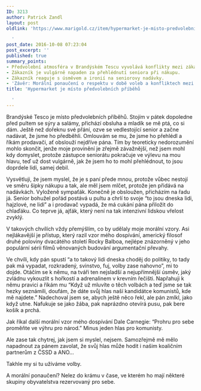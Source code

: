 ```yaml
---
ID: 3213
author: Patrick Zandl
layout: post
oldlink: 'https://www.marigold.cz/item/hypermarket-je-misto-predvolebnich-pribehu

  '
post_date: 2016-10-08 07:23:04
post_excerpt: ''
published: true
summary_points:
- Předvolební atmosféra v Brandýském Tescu vyvolává konflikty mezi zákazníky.
- Zákazník je vulgárně napaden za přehlédnutí seniora při nákupu.
- Zákazník reaguje s úsměvem a ironií na seniorovy nadávky.
- 'Závěr: Morální ponaučení o respektu v době voleb a konfliktech mezi zákazníky.'
title: 'Hypermarket je místo předvolebních příběhů

  '
---
```


Brandýské Tesco je místo předvolebních příběhů. Stojím v pátek dopoledne před pultem se sýry a salámy, přichází obsluha a mladík se mě ptá, co si dám. Ještě než dořeknu své přání, ozve se vedlestojící senior a začne nadávat, že jsme ho předběhli. Omlouvám se mu, že jsme ho přehlédl a říkám prodavači, ať obslouží nejdříve pána. Tím by teoreticky nedorozumění mohlo skončit, jenže moje provinění je zřejmě závažnější, než jsem mohl kdy domyslet, protože zástupce seniorátu pokračuje ve výlevu na mou hlavu, teď už dost vulgárně, jak že jsem ho to mohl přehlédnout, to jsou doprdele lidi, samej debil. 

Vysvětluji, že jsem myslel, že je s paní přede mnou, protože vůbec nestojí ve směru šipky nákupu a tak, ale měl jsem mlčet, protože jen přidává na nadávkách. Vyloženě sympaťák. Konečně je obsloužen, přicházím na řadu já. Senior bohužel pořád postává u pultu a chrlí to svoje “to jsou dneska lidi, hajzlové, ne lidi” a i prodavač vypadá, že má cukání pána přiložit do chlaďáku. Co teprve já, ajťák, který není na tak intenzivní lidskou vřelost zvyklý. 

V takových chvílích vždy přemýšlím, co by udělaly moje morální vzory. Asi nejlákavější je přístup, který razil vzor mého dospívání, americký filosof druhé poloviny dvacátého století Rocky Balboa, nejlépe znázorněný v jeho populární sérii filmů věnovaných budování argumentační převahy. 

Ve chvíli, kdy pán spustí “a to takový lidi dneska choděj do politiky, to tady pak má vypadat, rozkradený, svinstvo, fuj, volby zase nahovno”, mi to dojde. Otáčím se k němu, na tváři ten nejsladší a nejupřímnější úsměv, jaký zvládnu vykouzlit s hořkostí a adrenalinem v krevním řečišti. Napřahuji k němu pravici a říkám mu “Když už mluvíte o těch volbách a teď jsme se tak hezky seznámili, doufám, že dáte svůj hlas naší kandidátce komunistů, kde mě najdete.” Nadechoval jsem se, abych ještě něco řekl, ale pán zmlkl, jako když utne. Nafukuje se jako žába, pak naprázdno otevírá pusu, pak bere košík a prchá. 

Jak říkal další morální vzor mého dospívání Dale Carnegie: “Prohru pro sebe proměňte ve výhru pro národ.” Minus jeden hlas pro komunisty. 

Ale zase tak chytrej, jak jsem si myslel, nejsem. Samozřejmě mě mělo napadnout za pánem zavolat, že svůj hlas může hodit i našim koaličním partnerům z ČSSD a ANO…

Takhle my si tu užíváme volby.

A morální ponaučení? Nelez do krámu v čase, ve kterém ho mají některé skupiny obyvatelstva rezervovaný pro sebe.